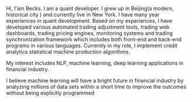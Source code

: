 Hi, I'am Becks. I am a quant developer. I grew up in Beijing(a modern, historical city ) and currently live in New York. I have many year experiences in quant development. Based on my experiences, I have developed various automated trading adjustment tools, trading web dashboards, trading pricing engines, monitoring systems and trading synchronization framework which includes both front-end and back-end programs in various languages. Currently in my role, I implement credit analytics statistical machine production algorithms.

My interest includes NLP, machine learning, deep learning applications in financial industry. 

I believe machine learning will have a bright future in financial industry by analyzing millions of data sets within a short time to improve the outcomes without being explicitly programmed
